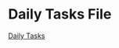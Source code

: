 # Daily Tasks File

[Daily Tasks](Daily%20Tasks%20File%203949008def87456f8248a9df61d11975/Daily%20Tasks%20965a421138fb4861acdb450b0b4b8b21.csv)